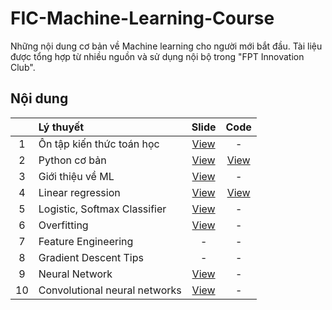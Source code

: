 # FIC-Machine-Learning-Course
Những nội dung cơ bản về Machine learning cho người mới bắt đầu. Tài liệu được tổng hợp từ nhiều nguồn và sử dụng nội bộ trong "FPT Innovation Club".
## Nội dung
|  | **Lý thuyết** | **Slide** | **Code** |
|:---:|:---|:---:|:---:|
| 1 | Ôn tập kiến thức toán học | [View](https://github.com/tadangkhoa1999/FIC-Machine-Learning-Course/blob/master/slide_pdf/Math.pdf) | - |
| 2 | Python cơ bản | [View](https://github.com/tadangkhoa1999/FIC-Machine-Learning-Course/blob/master/slide_pdf/Python.pdf) | [View](https://github.com/tadangkhoa1999/FIC-Machine-Learning-Course/tree/master/code/Python) |
| 3 | Giới thiệu về ML | [View](https://github.com/tadangkhoa1999/FIC-Machine-Learning-Course/blob/master/slide_pdf/Intro%20to%20ML.pdf) | - |
| 4 | Linear regression | [View](https://github.com/tadangkhoa1999/FIC-Machine-Learning-Course/blob/master/slide_pdf/Linear%20regression.pdf) | [View](https://github.com/tadangkhoa1999/FIC-Machine-Learning-Course/blob/master/code/Linear_regression.ipynb) |
| 5 | Logistic, Softmax Classifier | [View](https://github.com/tadangkhoa1999/FIC-Machine-Learning-Course/blob/master/slide_pdf/Logistic%2C%20Softmax%20Classifier.pdf) | - |
| 6 | Overfitting | [View](https://github.com/tadangkhoa1999/FIC-Machine-Learning-Course/blob/master/slide_pdf/Overfitting.pdf) | - |
| 7 | Feature Engineering | - | - |
| 8 | Gradient Descent Tips | - | - |
| 9 | Neural Network | [View](https://github.com/tadangkhoa1999/FIC-Machine-Learning-Course/blob/master/slide_pdf/Neural%20Network.pdf) | - |
| 10 | Convolutional neural networks | [View](https://github.com/tadangkhoa1999/FIC-Machine-Learning-Course/blob/master/slide_pdf/Convolutional%20neural%20networks.pdf) | - |
